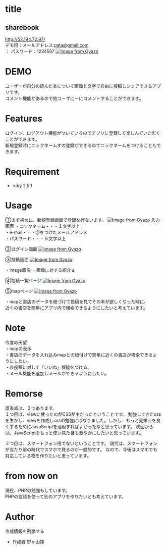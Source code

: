 # title
## sharebook
http://52.194.72.97/  
デモ用：メールアドレス:pata@gmail.com  
     ：   パスワード：1234567
[![Image from Gyazo](https://i.gyazo.com/f4358de5a288c877ab1227f72dcfc956.jpg)](https://gyazo.com/f4358de5a288c877ab1227f72dcfc956)
 
# DEMO
 
ユーザーが自分の読んだ本について画像と文字で自由に投稿しシェアできるアプリです。  
コメント機能があるので他ユーザにーにコメントすることができます。
 
# Features
 
ログイン、ログアウト機能がついているのでアプリに登録して楽しんでいただくことができます。  
新規登録時にニックネームすの登録ができるのでニックネームをつけることもできます。
 
# Requirement
 
* ruby 2.5.1
 
# Usage
 
①まず初めに、新規登録画面で登録を行ないます。
[![Image from Gyazo](https://i.gyazo.com/b78ebade625804c820199b6d4585e76c.jpg)](https://gyazo.com/b78ebade625804c820199b6d4585e76c)
入力画面
・ニックネーム・・・１文字以上  
・e-mail・・・＠をつけたメールアドレス  
・パスワード・・・６文字以上

②ログイン画面
[![Image from Gyazo](https://i.gyazo.com/a8db37d2f836c7453ec42c750f2f10c0.jpg)](https://gyazo.com/a8db37d2f836c7453ec42c750f2f10c0)

③投稿画面
[![Image from Gyazo](https://i.gyazo.com/884aa5a53a66ea675796cdd31942d4a3.jpg)](https://gyazo.com/884aa5a53a66ea675796cdd31942d4a3)

・image画像
・画像に対する紹介文

④投稿一覧ページ
[![Image from Gyazo](https://i.gyazo.com/62cd326340a8c2319c88e593fdd8620c.jpg)](https://gyazo.com/62cd326340a8c2319c88e593fdd8620c)

⑤mapページ
[![Image from Gyazo](https://i.gyazo.com/30a10736bf2958958d0fcf4c947b4fed.jpg)](https://gyazo.com/30a10736bf2958958d0fcf4c947b4fed)

・mapと書店のデータを紐づけて投稿を見てその本が欲しくなった時に、  
近くの書店を簡単にアプリ内で検索できるようにしたいと考えています。
 

 
# Note
 
今度の天望  
・mapの表示   
・書店のデータを入れ込みmapとの紐付けで簡単に近くの書店が検索できるようにしたい。  
・各投稿に対して「いいね」機能をつける。  
・メール機能を追加しメールができるようにしたい。
 
# Remorse
 反省点は、２つあります。  
 １つ目は、viewに使ったのがCSSが主だったということです。
 勉強してきたcssを生かし、viewを作成しcssの勉強にはなりました。しかし、もっと見栄えを良くするためにJavaScriptを活用すればよかったなと思っています。
 次回からは、JavaScriptをもっと使い見た目も華やかにしたいと思っています。  
 
 ２つ目は、スマートフォン用でないということです。
 現代は、スマートフォンが当たり前の時代でスマホで見るのが一般的です。
 なので、今後はスマホでも対応している物を作りたいと思っています。  
 
 # from now on  
 現在、PHPの勉強もしています。  
 PHPの言語を使って別のアプリを作りたいとも考えています。


# Author
 
作成情報を列挙する
 
* 作成者 野ヶ山翔
